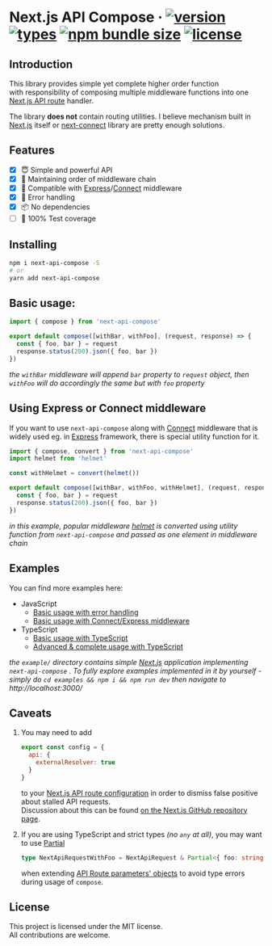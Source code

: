 # Next.js API Compose &middot; [![version](https://badgen.net/npm/v/next-api-compose)](https://www.npmjs.com/package/next-api-compose) [![types](https://badgen.net/npm/types/next-api-compose)](https://www.npmjs.com/package/next-api-compose) [![npm bundle size](https://badgen.net/bundlephobia/minzip/next-api-compose)](https://bundlephobia.com/package/next-api-compose) [![license](https://badgen.net/npm/license/next-api-compose)]()

## Introduction

This library provides simple yet complete higher order function  
with responsibility of composing multiple middleware functions into one [Next.js API route][next-api-routes] handler.

The library **does not** contain routing utilities. I believe mechanism built in  
[Next.js][next-homepage] itself or [next-connect][next-connect] library are pretty enough solutions.

## Features

- [x] 😇 Simple and powerful API
- [x] 🧬 Maintaining order of middleware chain
- [x] 🔧 Compatible with [Express][express]/[Connect][connect] middleware
- [x] 💢 Error handling
- [x] 📦 No dependencies
- [ ] 💯 100% Test coverage

## Installing

```sh
npm i next-api-compose -S
# or
yarn add next-api-compose
```

## Basic usage:

```js
import { compose } from 'next-api-compose'

export default compose([withBar, withFoo], (request, response) => {
  const { foo, bar } = request
  response.status(200).json({ foo, bar })
})
```

_the `withBar` middleware will append `bar` property to `request` object, then `withFoo` will do accordingly the same but with `foo` property_

## Using Express or Connect middleware

If you want to use `next-api-compose` along with [Connect][connect] middleware that is widely used eg. in [Express][express] framework, there is special utility function for it.

```js
import { compose, convert } from 'next-api-compose'
import helmet from 'helmet'

const withHelmet = convert(helmet())

export default compose([withBar, withFoo, withHelmet], (request, response) => {
  const { foo, bar } = request
  response.status(200).json({ foo, bar })
})
```

_in this example, popular middleware [helmet][helmet] is converted using utility function from `next-api-compose` and passed as one element in middleware chain_

## Examples

You can find more examples here:

* JavaScript
  * [Basic usage with error handling][basic-error-handling]
  * [Basic usage with Connect/Express middleware][basic-express-middleware]
* TypeScript
  * [Basic usage with TypeScript][basic-typescript]
  * [Advanced & complete usage with TypeScript][advanced-typescript-complete]


*the `example/` directory contains simple [Next.js][next-homepage] application implementing `next-api-compose` . To fully explore examples implemented in it by yourself - simply do `cd examples && npm i && npm run dev` then navigate to http://localhost:3000/*

## Caveats

1.  You may need to add

    ```js
    export const config = {
      api: {
        externalResolver: true
      }
    }
    ```

    to your [Next.js API route configuration][next-api-routes-config] in order to dismiss false positive
    about stalled API requests.  
    Discussion about this can be found [on the Next.js GitHub repository page][next-stalled-requests-discussion].

2.  If you are using TypeScript and strict types _(no `any` at all)_, you may want to use [Partial][typescript-partial]

    ```ts
    type NextApiRequestWithFoo = NextApiRequest & Partial<{ foo: string }>
    ```

    when extending [API Route parameters' objects][next-extending-api-parameters] to avoid type errors during usage of `compose`.

## License

This project is licensed under the MIT license.  
All contributions are welcome.

[helmet]: https://github.com/helmetjs/helmet
[connect]: https://github.com/senchalabs/connect
[express]: https://expressjs.com
[next-homepage]: https://nextjs.org/
[next-stalled-requests-discussion]: https://github.com/vercel/next.js/issues/10439#issuecomment-583214126
[typescript-partial]: https://www.typescriptlang.org/docs/handbook/utility-types.html#partialtype
[next-connect]: https://github.com/hoangvvo/next-connect
[next-extending-api-parameters]: https://nextjs.org/docs/api-routes/api-middlewares#extending-the-reqres-objects-with-typescript
[next-api-routes-config]: https://nextjs.org/docs/api-routes/api-middlewares#custom-config
[next-api-routes]: https://nextjs.org/docs/api-routes/introduction

[basic-error-handling]: https://github.com/neg4n/next-api-compose/tree/main/example/pages/api/basic-error-handling.js
[basic-express-middleware]: https://github.com/neg4n/next-api-compose/tree/main/example/pages/api/basic-express-middleware.js
[basic-typescript]: https://github.com/neg4n/next-api-compose/tree/main/example/pages/api/basic-typescript.ts
[advanced-typescript-complete]: https://github.com/neg4n/next-api-compose/tree/main/example/pages/api/advanced-typescript-complete.ts
